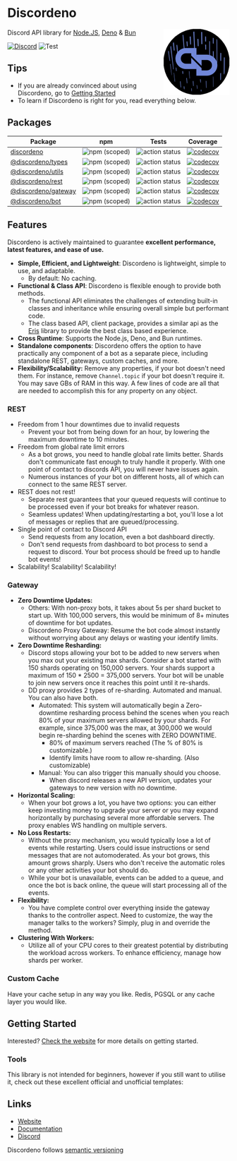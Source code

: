 # Discordeno

<img align="right" src="https://raw.githubusercontent.com/discordeno/discordeno/main/site/static/img/logo.png" height="150px">

Discord API library for [Node.JS](https://nodejs.org), [Deno](https://deno.land) & [Bun](https://bun.sh/)

[![Discord](https://img.shields.io/discord/785384884197392384?color=7289da&logo=discord&logoColor=dark)](https://discord.com/invite/5vBgXk3UcZ)
![Test](https://github.com/discordeno/discordeno/workflows/Test/badge.svg)

## Tips

- If you are already convinced about using Discordeno, go to [Getting Started](https://discordeno.mod.land)
- To learn if Discordeno is right for you, read everything below.

## Packages

| Package                                                                  | npm                                                               | Tests                                                                                                                                    | Coverage                                                                                                                                                            |
| ------------------------------------------------------------------------ | ----------------------------------------------------------------- | ---------------------------------------------------------------------------------------------------------------------------------------- | ------------------------------------------------------------------------------------------------------------------------------------------------------------------- |
| [discordeno](https://www.npmjs.com/package/discordeno)                   | ![npm (scoped)](https://img.shields.io/npm/v/discordeno)          | ![action status](https://github.com/discordeno/discordeno/actions/workflows/discordeno-test.yml/badge.svg?event=push)                    | [![codecov](https://codecov.io/gh/discordeno/discordeno/branch/main/graph/badge.svg?token=SQI9OYJ7AK&flag=discordeno)](https://codecov.io/gh/discordeno/discordeno) |
| [@discordeno/types](https://www.npmjs.com/package/@discordeno/types)     | ![npm (scoped)](https://img.shields.io/npm/v/@discordeno/types)   | ![action status](https://github.com/discordeno/discordeno/actions/workflows/types-test.yml/badge.svg?branch=node-migration&event=push)   | [![codecov](https://codecov.io/gh/discordeno/discordeno/branch/main/graph/badge.svg?token=SQI9OYJ7AK&flag=types)](https://codecov.io/gh/discordeno/discordeno)      |
| [@discordeno/utils](https://www.npmjs.com/package/@discordeno/utils)     | ![npm (scoped)](https://img.shields.io/npm/v/@discordeno/utils)   | ![action status](https://github.com/discordeno/discordeno/actions/workflows/utils-test.yml/badge.svg?branch=node-migration&event=push)   | [![codecov](https://codecov.io/gh/discordeno/discordeno/branch/main/graph/badge.svg?token=SQI9OYJ7AK&flag=utils)](https://codecov.io/gh/discordeno/discordeno)      |
| [@discordeno/rest](https://www.npmjs.com/package/@discordeno/rest)       | ![npm (scoped)](https://img.shields.io/npm/v/@discordeno/rest)    | ![action status](https://github.com/discordeno/discordeno/actions/workflows/rest-test.yml/badge.svg?branch=node-migration&event=push)    | [![codecov](https://codecov.io/gh/discordeno/discordeno/branch/main/graph/badge.svg?token=SQI9OYJ7AK&flag=rest)](https://codecov.io/gh/discordeno/discordeno)       |
| [@discordeno/gateway](https://www.npmjs.com/package/@discordeno/gateway) | ![npm (scoped)](https://img.shields.io/npm/v/@discordeno/gateway) | ![action status](https://github.com/discordeno/discordeno/actions/workflows/gateway-test.yml/badge.svg?branch=node-migration&event=push) | [![codecov](https://codecov.io/gh/discordeno/discordeno/branch/main/graph/badge.svg?token=SQI9OYJ7AK&flag=gateway)](https://codecov.io/gh/discordeno/discordeno)    |
| [@discordeno/bot](https://www.npmjs.com/package/@discordeno/bot)         | ![npm (scoped)](https://img.shields.io/npm/v/@discordeno/bot)     | ![action status](https://github.com/discordeno/discordeno/actions/workflows/bot-test.yml/badge.svg?branch=node-migration&event=push)     | [![codecov](https://codecov.io/gh/discordeno/discordeno/branch/main/graph/badge.svg?token=SQI9OYJ7AK&flag=bot)](https://codecov.io/gh/discordeno/discordeno)        |

## Features

Discordeno is actively maintained to guarantee **excellent performance, latest features, and ease of use.**

- **Simple, Efficient, and Lightweight**: Discordeno is lightweight, simple to use, and adaptable.
  - By default: No caching.
- **Functional & Class API**: Discordeno is flexible enough to provide both methods.
  - The functional API eliminates the challenges of extending built-in classes and inheritance while ensuring overall simple but performant code.
  - The class based API, client package, provides a similar api as the [Eris](https://github.com/abalabahaha/eris) library to provide the best class based experience.
- **Cross Runtime**: Supports the Node.js, Deno, and Bun runtimes.
- **Standalone components**: Discordeno offers the option to have practically any component of a bot as a separate
  piece, including standalone REST, gateways, custom caches, and more.
- **Flexibility/Scalability:** Remove any properties, if your bot doesn't need them. For instance, remove `Channel.topic` if your bot doesn't require it. You may save GBs of RAM in this way. A few lines of code are all that are needed to accomplish this for any property on any object.

### REST

- Freedom from 1 hour downtimes due to invalid requests
  - Prevent your bot from being down for an hour, by lowering the maximum downtime to 10 minutes.
- Freedom from global rate limit errors
  - As a bot grows, you need to handle global rate limits better. Shards don't communicate fast enough to truly
    handle it properly. With one point of contact to discords API, you will never have issues again.
  - Numerous instances of your bot on different hosts, all of which can connect to the same REST server.
- REST does not rest!
  - Separate rest guarantees that your queued requests will continue to be processed even if your bot breaks for
    whatever reason.
  - Seamless updates! When updating/restarting a bot, you'll lose a lot of messages or replies that are queued/processing.
- Single point of contact to Discord API
  - Send requests from any location, even a bot dashboard directly.
  - Don't send requests from dashboard to bot process to send a request to discord. Your bot process should
    be freed up to handle bot events!
- Scalability! Scalability! Scalability!

### Gateway

- **Zero Downtime Updates:**
  - Others: With non-proxy bots, it takes about 5s per shard bucket to start up. With 100,000 servers, this would be minimum of 8+ minutes of downtime for bot updates.
  - Discordeno Proxy Gateway: Resume the bot code almost instantly without worrying about any delays or wasting your identify limits.
- **Zero Downtime Resharding:**
  - Discord stops allowing your bot to be added to new servers when you max out your existing max shards. Consider a bot started with 150 shards
    operating on 150,000 servers. Your shards support a maximum of 150 \* 2500 = 375,000 servers. Your
    bot will be unable to join new servers once it reaches this point until it re-shards.
  - DD proxy provides 2 types of re-sharding. Automated and manual. You can also have both.
    - Automated: This system will automatically begin a Zero-downtime resharding process behind the scenes when you
      reach 80% of your maximum servers allowed by your shards. For example, since 375,000 was the max, at 300,000 we
      would begin re-sharding behind the scenes with ZERO DOWNTIME.
      - 80% of maximum servers reached (The % of 80% is customizable.)
      - Identify limits have room to allow re-sharding. (Also customizable)
    - Manual: You can also trigger this manually should you choose.
      - When discord releases a new API version, updates your gateways to new version with no downtime.
- **Horizontal Scaling:**
  - When your bot grows a lot, you have
    two options: you can either keep investing money to upgrade your server or you may expand horizontally by purchasing
    several more affordable servers. The proxy enables WS handling on multiple servers.
- **No Loss Restarts:**
  - Without the proxy mechanism, you would typically lose a lot of events while restarting. Users could issue
    instructions or send messages that are not automoderated. As your bot grows, this amount grows sharply.
    Users who don't receive the automatic roles or any other activities your bot should do.
  - While your bot is unavailable, events can be added to a queue, and once the bot is back online, the queue will start processing all of the events.
- **Flexibility:**
  - You have complete control over everything inside the gateway thanks to the controller aspect. Need to customize, the way the manager talks to the workers? Simply, plug in and override the method.
- **Clustering With Workers:**
  - Utilize all of your CPU cores to their greatest potential by distributing the workload across workers. To enhance
    efficiency, manage how shards per worker.

### Custom Cache

Have your cache setup in any way you like. Redis, PGSQL or any cache layer you would like.

## Getting Started

Interested? [Check the website](https://discordeno.mod.land) for more details on getting started.

### Tools

This library is not intended for beginners, however if you still want to utilise it, check out these excellent official
and unofficial templates:

## Links

- [Website](https://discordeno.mod.land)
- [Documentation](https://doc.deno.land/https/deno.land/x/discordeno/mod.ts)
- [Discord](https://discord.com/invite/5vBgXk3UcZ)

Discordeno follows [semantic versioning](https://semver.org/)
